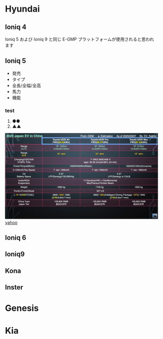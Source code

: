 # Hyundai
## Ioniq 4
Ioniq 5 および Ioniq 9 と同じ E-GMP プラットフォームが使用されると思われます 
## Ioniq 5
- 発売
- タイプ
- 全長/全幅/全高
- 馬力
- 機能
### test
1. ●●
1. ▲▲

![test](Toyota.jpg)
[yahoo](https://www.yahoo.co.jp/)
## Ioniq 6
## Ioniq9
## Kona
## Inster
# Genesis
# Kia
